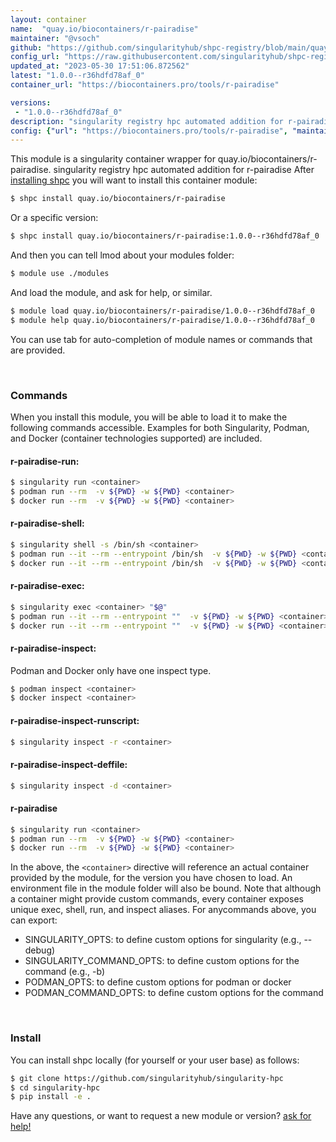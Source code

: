```yaml
---
layout: container
name:  "quay.io/biocontainers/r-pairadise"
maintainer: "@vsoch"
github: "https://github.com/singularityhub/shpc-registry/blob/main/quay.io/biocontainers/r-pairadise/container.yaml"
config_url: "https://raw.githubusercontent.com/singularityhub/shpc-registry/main/quay.io/biocontainers/r-pairadise/container.yaml"
updated_at: "2023-05-30 17:51:06.872562"
latest: "1.0.0--r36hdfd78af_0"
container_url: "https://biocontainers.pro/tools/r-pairadise"

versions:
 - "1.0.0--r36hdfd78af_0"
description: "singularity registry hpc automated addition for r-pairadise"
config: {"url": "https://biocontainers.pro/tools/r-pairadise", "maintainer": "@vsoch", "description": "singularity registry hpc automated addition for r-pairadise", "latest": {"1.0.0--r36hdfd78af_0": "sha256:c292a459567f7daa0303ad96df135289454e0293da14e3012f084a771d50e8f6"}, "tags": {"1.0.0--r36hdfd78af_0": "sha256:c292a459567f7daa0303ad96df135289454e0293da14e3012f084a771d50e8f6"}, "docker": "quay.io/biocontainers/r-pairadise"}
---
```


This module is a singularity container wrapper for quay.io/biocontainers/r-pairadise.
singularity registry hpc automated addition for r-pairadise
After [installing shpc](#install) you will want to install this container module:


```bash
$ shpc install quay.io/biocontainers/r-pairadise
```

Or a specific version:

```bash
$ shpc install quay.io/biocontainers/r-pairadise:1.0.0--r36hdfd78af_0
```

And then you can tell lmod about your modules folder:

```bash
$ module use ./modules
```

And load the module, and ask for help, or similar.

```bash
$ module load quay.io/biocontainers/r-pairadise/1.0.0--r36hdfd78af_0
$ module help quay.io/biocontainers/r-pairadise/1.0.0--r36hdfd78af_0
```

You can use tab for auto-completion of module names or commands that are provided.

<br>

### Commands

When you install this module, you will be able to load it to make the following commands accessible.
Examples for both Singularity, Podman, and Docker (container technologies supported) are included.

#### r-pairadise-run:

```bash
$ singularity run <container>
$ podman run --rm  -v ${PWD} -w ${PWD} <container>
$ docker run --rm  -v ${PWD} -w ${PWD} <container>
```

#### r-pairadise-shell:

```bash
$ singularity shell -s /bin/sh <container>
$ podman run --it --rm --entrypoint /bin/sh  -v ${PWD} -w ${PWD} <container>
$ docker run --it --rm --entrypoint /bin/sh  -v ${PWD} -w ${PWD} <container>
```

#### r-pairadise-exec:

```bash
$ singularity exec <container> "$@"
$ podman run --it --rm --entrypoint ""  -v ${PWD} -w ${PWD} <container> "$@"
$ docker run --it --rm --entrypoint ""  -v ${PWD} -w ${PWD} <container> "$@"
```

#### r-pairadise-inspect:

Podman and Docker only have one inspect type.

```bash
$ podman inspect <container>
$ docker inspect <container>
```

#### r-pairadise-inspect-runscript:

```bash
$ singularity inspect -r <container>
```

#### r-pairadise-inspect-deffile:

```bash
$ singularity inspect -d <container>
```



#### r-pairadise

```bash
$ singularity run <container>
$ podman run --rm  -v ${PWD} -w ${PWD} <container>
$ docker run --rm  -v ${PWD} -w ${PWD} <container>
```


In the above, the `<container>` directive will reference an actual container provided
by the module, for the version you have chosen to load. An environment file in the
module folder will also be bound. Note that although a container
might provide custom commands, every container exposes unique exec, shell, run, and
inspect aliases. For anycommands above, you can export:

 - SINGULARITY_OPTS: to define custom options for singularity (e.g., --debug)
 - SINGULARITY_COMMAND_OPTS: to define custom options for the command (e.g., -b)
 - PODMAN_OPTS: to define custom options for podman or docker
 - PODMAN_COMMAND_OPTS: to define custom options for the command

<br>

### Install

You can install shpc locally (for yourself or your user base) as follows:

```bash
$ git clone https://github.com/singularityhub/singularity-hpc
$ cd singularity-hpc
$ pip install -e .
```

Have any questions, or want to request a new module or version? [ask for help!](https://github.com/singularityhub/singularity-hpc/issues)